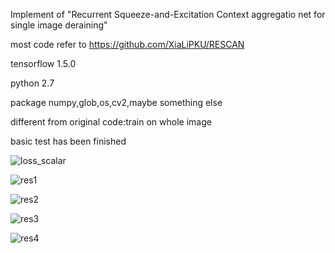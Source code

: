 Implement of "Recurrent Squeeze-and-Excitation Context aggregatio net for single image deraining"

most code refer to https://github.com/XiaLiPKU/RESCAN

tensorflow 1.5.0

python 2.7

package numpy,glob,os,cv2,maybe something else

different from original code:train on whole image

basic test has been finished


![loss_scalar](https://github.com/liulihui629/RESCAN_tensorflow/raw/master/pic/loss_scalar.png)

![res1](https://github.com/liulihui629/RESCAN_tensorflow/raw/master/pic/1.jpg)

![res2](https://github.com/liulihui629/RESCAN_tensorflow/raw/master/pic/2.jpg)

![res3](https://github.com/liulihui629/RESCAN_tensorflow/raw/master/pic/3.jpg)

![res4](https://github.com/liulihui629/RESCAN_tensorflow/raw/master/pic/4.jpg)
